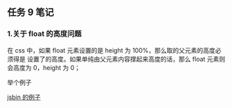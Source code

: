 ## 任务 9 笔记

### 1.关于 float 的高度问题

在 css 中，如果 float 元素设置的是 height 为 100%，那么取的父元素的高度必须得是
设置了的高度。如果单纯由父元素内容撑起来高度的话，那么 float 元素则会高度为
0，height 为 0；

举个例子

[jsbin 的例子](http://js.jirengu.com/dovezokufi/1/edit?html,css,output)
